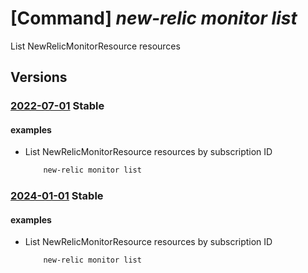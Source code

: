 # [Command] _new-relic monitor list_

List NewRelicMonitorResource resources

## Versions

### [2022-07-01](/Resources/mgmt-plane/L3N1YnNjcmlwdGlvbnMve30vcHJvdmlkZXJzL25ld3JlbGljLm9ic2VydmFiaWxpdHkvbW9uaXRvcnM=/2022-07-01.xml) **Stable**

<!-- mgmt-plane /subscriptions/{}/providers/newrelic.observability/monitors 2022-07-01 -->
<!-- mgmt-plane /subscriptions/{}/resourcegroups/{}/providers/newrelic.observability/monitors 2022-07-01 -->

#### examples

- List NewRelicMonitorResource resources by subscription ID
    ```bash
        new-relic monitor list
    ```

### [2024-01-01](/Resources/mgmt-plane/L3N1YnNjcmlwdGlvbnMve30vcHJvdmlkZXJzL25ld3JlbGljLm9ic2VydmFiaWxpdHkvbW9uaXRvcnM=/2024-01-01.xml) **Stable**

<!-- mgmt-plane /subscriptions/{}/providers/newrelic.observability/monitors 2024-01-01 -->
<!-- mgmt-plane /subscriptions/{}/resourcegroups/{}/providers/newrelic.observability/monitors 2024-01-01 -->

#### examples

- List NewRelicMonitorResource resources by subscription ID
    ```bash
        new-relic monitor list
    ```
